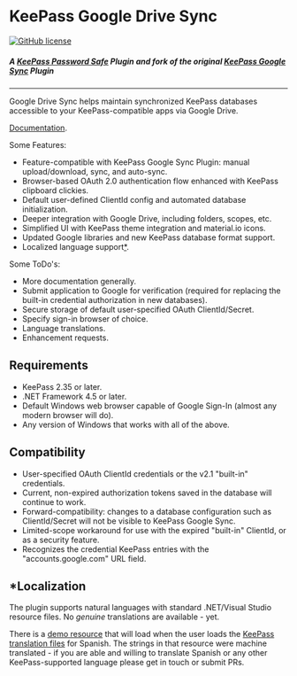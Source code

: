 # KeePass Google Drive Sync

[![GitHub license](https://img.shields.io/github/license/walterpg/google-drive-sync)](https://raw.githubusercontent.com/walterpg/google-drive-sync/master/LICENSE)

##### A [KeePass Password Safe](https://keepass.info) Plugin and fork of the original [KeePass Google Sync](http://sourceforge.net/projects/kp-googlesync/) Plugin

---
Google Drive Sync helps maintain synchronized KeePass databases accessible to your KeePass-compatible apps via Google Drive.

[Documentation](https://github.com/walterpg/google-drive-sync/blob/master/doc).

Some Features:
* Feature-compatible with KeePass Google Sync Plugin: manual upload/download, sync, and auto-sync.
* Browser-based OAuth 2.0 authentication flow enhanced with KeePass clipboard clickies.
* Default user-defined ClientId config and automated database initialization.
* Deeper integration with Google Drive, including folders, scopes, etc.
* Simplified UI with KeePass theme integration and material.io icons.
* Updated Google libraries and new KeePass database format support.
* Localized language support[*](#localization).

Some ToDo's:
* More documentation generally.
* Submit application to Google for verification (required for replacing the built-in credential authorization in new databases).
* Secure storage of default user-specified OAuth ClientId/Secret.
* Specify sign-in browser of choice.
* Language translations.
* Enhancement requests.

## Requirements
* KeePass 2.35 or later.
* .NET Framework 4.5 or later.
* Default Windows web browser capable of Google Sign-In (almost any modern browser will do).
* Any version of Windows that works with all of the above.

## Compatibility
* User-specified OAuth ClientId credentials or the v2.1 "built-in" credentials.
* Current, non-expired authorization tokens saved in the database will continue to work.
* Forward-compatibility: changes to a database configuration such as ClientId/Secret will not be visible to KeePass Google Sync.
* Limited-scope workaround for use with the expired "built-in" ClientId, or as a security feature.
* Recognizes the credential KeePass entries with the "accounts.google.com" URL field.

## *Localization
The plugin supports natural languages with standard .NET/Visual 
Studio resource files.  No *genuine* translations are available - yet.
  
There is a 
[demo resource](https://github.com/walterpg/google-drive-sync/blob/master/src/Strings.es.resx)
that will load when the user loads the 
[KeePass translation files](https://keepass.info/translations.html) for Spanish.
The strings in that resource were machine translated - if you are able and willing to translate
Spanish or any other KeePass-supported language please get in touch or submit PRs.

